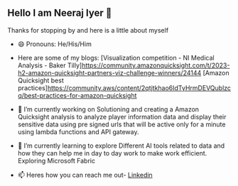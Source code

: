 ## Hello I am Neeraj Iyer 👋
Thanks for stopping by and here is a little about myself

- 😄 Pronouns: He/His/Him
- Here are some of my blogs:
              [Visualization competition - NI Medical Analysis - Baker Tilly]https://community.amazonquicksight.com/t/2023-h2-amazon-quicksight-partners-viz-challenge-winners/24144
             [Amazon Quicksight best practices]https://community.aws/content/2qtjtkhao6IdTyHrmDEVQublzcq/best-practices-for-amazon-quicksight
             
- 🔭 I’m currently working on
           Solutioning and creating a Amazon Quicksight analysis to analyze player information data and display their sensitive data using pre signed urls that will be active only for a minute using lambda functions and API gateway.
  
- 🌱 I’m currently learning to explore
            Different AI tools related to data and how they can help me in day to day work to make work efficient.
            Exploring Microsoft Fabric 


- 📫 Heres how you can reach me out- [Linkedin](https://www.linkedin.com/in/neerajiyer)



